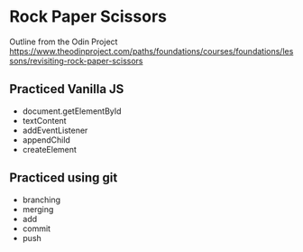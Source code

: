 # Rock Paper Scissors

Outline from the Odin Project
https://www.theodinproject.com/paths/foundations/courses/foundations/lessons/revisiting-rock-paper-scissors

## Practiced Vanilla JS

- document.getElementById
- textContent
- addEventListener
- appendChild
- createElement

## Practiced using git

- branching
- merging
- add
- commit
- push
